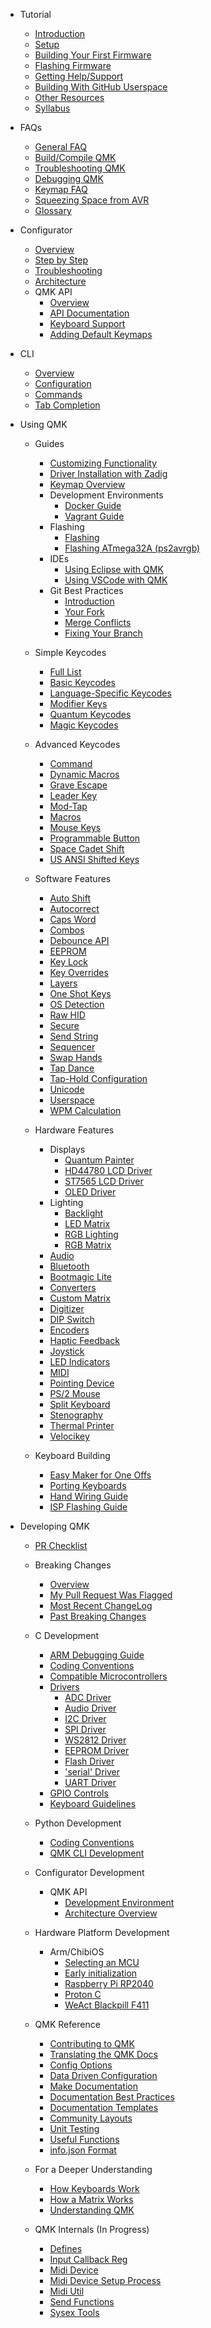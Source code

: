 * Tutorial
  * [Introduction](newbs.md)
  * [Setup](newbs_getting_started.md)
  * [Building Your First Firmware](newbs_building_firmware.md)
  * [Flashing Firmware](newbs_flashing.md)
  * [Getting Help/Support](support.md)
  * [Building With GitHub Userspace](newbs_building_firmware_workflow.md)
  * [Other Resources](newbs_learn_more_resources.md)
  * [Syllabus](syllabus.md)

* FAQs
  * [General FAQ](faq_general.md)
  * [Build/Compile QMK](faq_build.md)
  * [Troubleshooting QMK](faq_misc.md)
  * [Debugging QMK](faq_debug.md)
  * [Keymap FAQ](faq_keymap.md)
  * [Squeezing Space from AVR](squeezing_avr.md)
  * [Glossary](reference_glossary.md)

* Configurator
  * [Overview](newbs_building_firmware_configurator.md)
  * [Step by Step](configurator_step_by_step.md)
  * [Troubleshooting](configurator_troubleshooting.md)
  * [Architecture](configurator_architecture.md)
  * QMK API
    * [Overview](api_overview.md)
    * [API Documentation](api_docs.md)
    * [Keyboard Support](reference_configurator_support.md)
    * [Adding Default Keymaps](configurator_default_keymaps.md)

* CLI
    * [Overview](cli.md)
    * [Configuration](cli_configuration.md)
    * [Commands](cli_commands.md)
    * [Tab Completion](cli_tab_complete.md)

* Using QMK
  * Guides
    * [Customizing Functionality](custom_quantum_functions.md)
    * [Driver Installation with Zadig](driver_installation_zadig.md)
    * [Keymap Overview](keymap.md)
    * Development Environments
      * [Docker Guide](getting_started_docker.md)
      * [Vagrant Guide](getting_started_vagrant.md)
    * Flashing
      * [Flashing](flashing.md)
      * [Flashing ATmega32A (ps2avrgb)](flashing_bootloadhid.md)
    * IDEs
      * [Using Eclipse with QMK](other_eclipse.md)
      * [Using VSCode with QMK](other_vscode.md)
    * Git Best Practices
      * [Introduction](newbs_git_best_practices.md)
      * [Your Fork](newbs_git_using_your_master_branch.md)
      * [Merge Conflicts](newbs_git_resolving_merge_conflicts.md)
      * [Fixing Your Branch](newbs_git_resynchronize_a_branch.md)

  * Simple Keycodes
    * [Full List](keycodes.md)
    * [Basic Keycodes](keycodes_basic.md)
    * [Language-Specific Keycodes](reference_keymap_extras.md)
    * [Modifier Keys](feature_advanced_keycodes.md)
    * [Quantum Keycodes](quantum_keycodes.md)
    * [Magic Keycodes](keycodes_magic.md)

  * Advanced Keycodes
    * [Command](feature_command.md)
    * [Dynamic Macros](feature_dynamic_macros.md)
    * [Grave Escape](feature_grave_esc.md)
    * [Leader Key](feature_leader_key.md)
    * [Mod-Tap](mod_tap.md)
    * [Macros](feature_macros.md)
    * [Mouse Keys](feature_mouse_keys.md)
    * [Programmable Button](feature_programmable_button.md)
    * [Space Cadet Shift](feature_space_cadet.md)
    * [US ANSI Shifted Keys](keycodes_us_ansi_shifted.md)

  * Software Features
    * [Auto Shift](feature_auto_shift.md)
    * [Autocorrect](feature_autocorrect.md)
    * [Caps Word](feature_caps_word.md)
    * [Combos](feature_combo.md)
    * [Debounce API](feature_debounce_type.md)
    * [EEPROM](feature_eeprom.md)
    * [Key Lock](feature_key_lock.md)
    * [Key Overrides](feature_key_overrides.md)
    * [Layers](feature_layers.md)
    * [One Shot Keys](one_shot_keys.md)
    * [OS Detection](feature_os_detection.md)
    * [Raw HID](feature_rawhid.md)
    * [Secure](feature_secure.md)
    * [Send String](feature_send_string.md)
    * [Sequencer](feature_sequencer.md)
    * [Swap Hands](feature_swap_hands.md)
    * [Tap Dance](feature_tap_dance.md)
    * [Tap-Hold Configuration](tap_hold.md)
    * [Unicode](feature_unicode.md)
    * [Userspace](feature_userspace.md)
    * [WPM Calculation](feature_wpm.md)

  * Hardware Features
    * Displays
      * [Quantum Painter](quantum_painter.md)
      * [HD44780 LCD Driver](feature_hd44780.md)
      * [ST7565 LCD Driver](feature_st7565.md)
      * [OLED Driver](feature_oled_driver.md)
    * Lighting
      * [Backlight](feature_backlight.md)
      * [LED Matrix](feature_led_matrix.md)
      * [RGB Lighting](feature_rgblight.md)
      * [RGB Matrix](feature_rgb_matrix.md)
    * [Audio](feature_audio.md)
    * [Bluetooth](feature_bluetooth.md)
    * [Bootmagic Lite](feature_bootmagic.md)
    * [Converters](feature_converters.md)
    * [Custom Matrix](custom_matrix.md)
    * [Digitizer](feature_digitizer.md)
    * [DIP Switch](feature_dip_switch.md)
    * [Encoders](feature_encoders.md)
    * [Haptic Feedback](feature_haptic_feedback.md)
    * [Joystick](feature_joystick.md)
    * [LED Indicators](feature_led_indicators.md)
    * [MIDI](feature_midi.md)
    * [Pointing Device](feature_pointing_device.md)
    * [PS/2 Mouse](feature_ps2_mouse.md)
    * [Split Keyboard](feature_split_keyboard.md)
    * [Stenography](feature_stenography.md)
    * [Thermal Printer](feature_thermal_printer.md)
    * [Velocikey](feature_velocikey.md)

  * Keyboard Building
    * [Easy Maker for One Offs](easy_maker.md)
    * [Porting Keyboards](porting_your_keyboard_to_qmk.md)
    * [Hand Wiring Guide](hand_wire.md)
    * [ISP Flashing Guide](isp_flashing_guide.md)

* Developing QMK
  * [PR Checklist](pr_checklist.md)
  * Breaking Changes
    * [Overview](breaking_changes.md)
    * [My Pull Request Was Flagged](breaking_changes_instructions.md)
    * [Most Recent ChangeLog](ChangeLog/20220827.md "QMK v0.18.0 - 2022 Aug 27")
    * [Past Breaking Changes](breaking_changes_history.md)

  * C Development
    * [ARM Debugging Guide](arm_debugging.md)
    * [Coding Conventions](coding_conventions_c.md)
    * [Compatible Microcontrollers](compatible_microcontrollers.md)
    * [Drivers](hardware_drivers.md)
      * [ADC Driver](adc_driver.md)
      * [Audio Driver](audio_driver.md)
      * [I2C Driver](i2c_driver.md)
      * [SPI Driver](spi_driver.md)
      * [WS2812 Driver](ws2812_driver.md)
      * [EEPROM Driver](eeprom_driver.md)
      * [Flash Driver](flash_driver.md)
      * ['serial' Driver](serial_driver.md)
      * [UART Driver](uart_driver.md)
    * [GPIO Controls](gpio_control.md)
    * [Keyboard Guidelines](hardware_keyboard_guidelines.md)

  * Python Development
    * [Coding Conventions](coding_conventions_python.md)
    * [QMK CLI Development](cli_development.md)

  * Configurator Development
    * QMK API
      * [Development Environment](api_development_environment.md)
      * [Architecture Overview](api_development_overview.md)

  * Hardware Platform Development
    * Arm/ChibiOS
      * [Selecting an MCU](platformdev_selecting_arm_mcu.md)
      * [Early initialization](platformdev_chibios_earlyinit.md)
      * [Raspberry Pi RP2040](platformdev_rp2040.md)
      * [Proton C](platformdev_proton_c.md)
      * [WeAct Blackpill F411](platformdev_blackpill_f411.md)

  * QMK Reference
    * [Contributing to QMK](contributing.md)
    * [Translating the QMK Docs](translating.md)
    * [Config Options](config_options.md)
    * [Data Driven Configuration](data_driven_config.md)
    * [Make Documentation](getting_started_make_guide.md)
    * [Documentation Best Practices](documentation_best_practices.md)
    * [Documentation Templates](documentation_templates.md)
    * [Community Layouts](feature_layouts.md)
    * [Unit Testing](unit_testing.md)
    * [Useful Functions](ref_functions.md)
    * [info.json Format](reference_info_json.md)

  * For a Deeper Understanding
    * [How Keyboards Work](how_keyboards_work.md)
    * [How a Matrix Works](how_a_matrix_works.md)
    * [Understanding QMK](understanding_qmk.md)

  * QMK Internals (In Progress)
    * [Defines](internals/defines.md)
    * [Input Callback Reg](internals/input_callback_reg.md)
    * [Midi Device](internals/midi_device.md)
    * [Midi Device Setup Process](internals/midi_device_setup_process.md)
    * [Midi Util](internals/midi_util.md)
    * [Send Functions](internals/send_functions.md)
    * [Sysex Tools](internals/sysex_tools.md)

